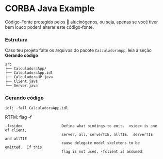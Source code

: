 # CORBA Java Example

Código-Fonte protegido pelos :mushroom: alucinógenos, ou seja, apenas se você tiver bem louco poderá alterar este código-fonte.


### Estrutura
Caso teu projeto falte os arquivos do pacote `CalculadoraApp`, leia a seção **Gerando código**
```
src
├── CalculadoraApp/
├── CalculadoraApp.idl
├── CalculadoraHP.java
├── Client.java
└── Server.java
```



### Gerando código

```ssh
idlj -fall CalculadoraApp.idl
```

RTFM: flag -f
```
-f<side>                  Define what bindings to emit.  <side> is one of client,
                          server, all, serverTIE, allTIE.  serverTIE and allTIE
                          cause delegate model skeletons to be emitted.  If this
                          flag is not used, -fclient is assumed.
```
